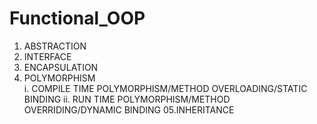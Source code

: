 # Functional_OOP
01. ABSTRACTION
02. INTERFACE
03. ENCAPSULATION
04. POLYMORPHISM  
    i. COMPILE TIME POLYMORPHISM/METHOD OVERLOADING/STATIC BINDING
    ii. RUN TIME POLYMORPHISM/METHOD OVERRIDING/DYNAMIC BINDING
05.INHERITANCE
